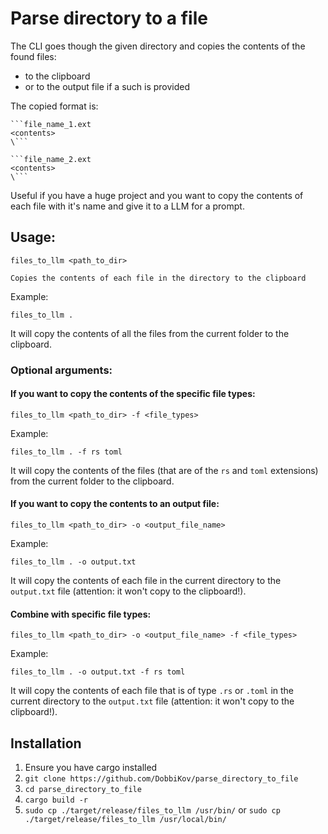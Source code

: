 # Parse directory to a file
The CLI goes though the given directory and copies the contents of the found files:
- to the clipboard
- or to the output file if a such is provided

The copied format is:

```
```file_name_1.ext
<contents>
\```

```file_name_2.ext
<contents>
\```
```

Useful if you have a huge project and you want to copy the contents of each file with it's name and give it to a LLM for a prompt.

## Usage:
```
files_to_llm <path_to_dir> 

Copies the contents of each file in the directory to the clipboard
```

Example:

```
files_to_llm . 
```
It will copy the contents of all the files from the current folder to the clipboard.

### Optional arguments:
#### If you want to copy the contents of the specific file types:
```
files_to_llm <path_to_dir> -f <file_types>
```
Example:
```
files_to_llm . -f rs toml
```
It will copy the contents of the files (that are of the `rs` and `toml` extensions) from the current folder to the clipboard.

#### If you want to copy the contents to an output file:
```
files_to_llm <path_to_dir> -o <output_file_name>
```

Example:
```
files_to_llm . -o output.txt
```
It will copy the contents of each file in the current directory to the `output.txt` file (attention: it won't copy to the clipboard!).

#### Combine with specific file types:
```
files_to_llm <path_to_dir> -o <output_file_name> -f <file_types>
```

Example:
```
files_to_llm . -o output.txt -f rs toml
```

It will copy the contents of each file  that is of type `.rs` or `.toml` in the current directory to the `output.txt` file (attention: it won't copy to the clipboard!).

## Installation
1. Ensure you have cargo installed
2. `git clone https://github.com/DobbiKov/parse_directory_to_file`
3. `cd parse_directory_to_file`
4. `cargo build -r`
5. `sudo cp ./target/release/files_to_llm /usr/bin/` or `sudo cp ./target/release/files_to_llm /usr/local/bin/` 
